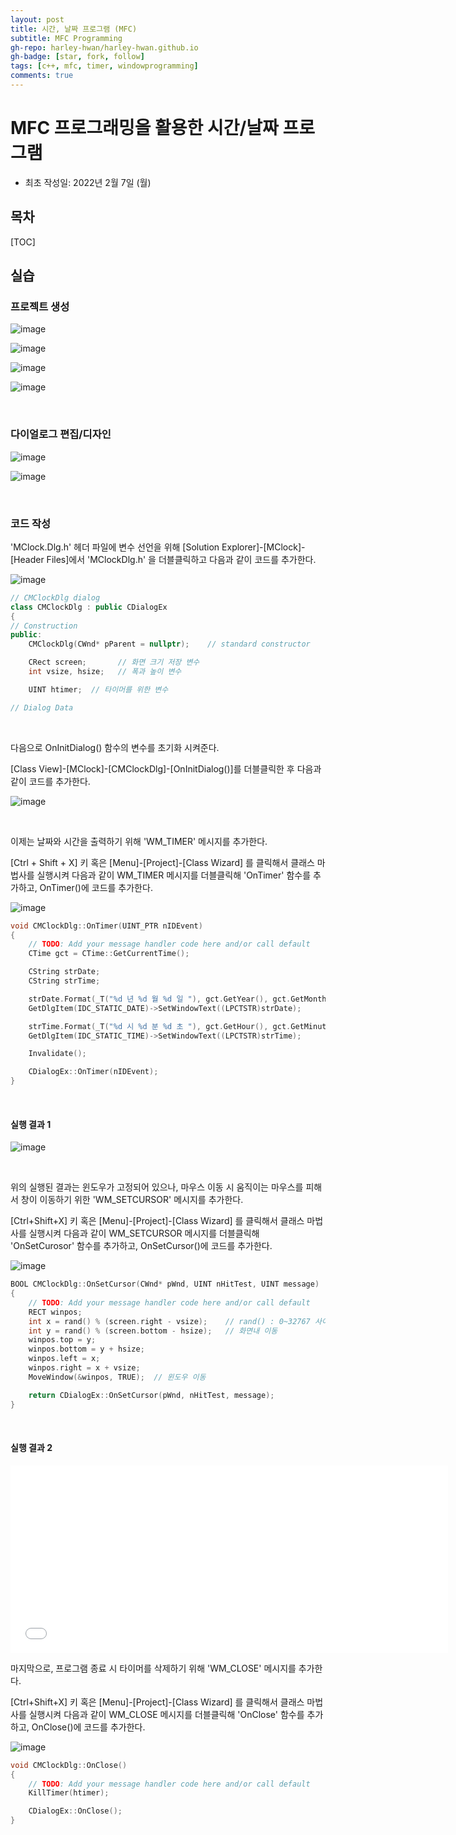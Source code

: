 ```yaml
---
layout: post
title: 시간, 날짜 프로그램 (MFC)
subtitle: MFC Programming
gh-repo: harley-hwan/harley-hwan.github.io
gh-badge: [star, fork, follow]
tags: [c++, mfc, timer, windowprogramming]
comments: true
---
```


# MFC 프로그래밍을 활용한 시간/날짜 프로그램 

- 최초 작성일: 2022년 2월 7일 (월)


## 목차

[TOC]

## 실습

### 프로젝트 생성

![image](https://user-images.githubusercontent.com/68185569/152712390-85b3d1e9-1fa2-4b7e-abc5-19ea377fbf7a.png)

![image](https://user-images.githubusercontent.com/68185569/152712418-ba5f0d59-99d4-4482-a0be-d78f41da9488.png)

![image](https://user-images.githubusercontent.com/68185569/152712448-65e519c3-10f4-4c27-afa3-0f94c9e1ff35.png)

![image](https://user-images.githubusercontent.com/68185569/152712518-2f6aaa53-0c6d-4919-b197-d8b8257641e1.png)

<br/>

### 다이얼로그 편집/디자인

![image](https://user-images.githubusercontent.com/68185569/152712660-b9500bc8-6c93-4f72-8ea1-fec6cf3e6174.png)

![image](https://user-images.githubusercontent.com/68185569/152713321-7a9b1bea-5fb9-4ff7-ac3f-95dea08a953e.png)

<br/>

### 코드 작성

'MClock.Dlg.h' 헤더 파일에 변수 선언을 위해 [Solution Explorer]-[MClock]-[Header Files]에서 'MClockDlg.h' 을 더블클릭하고 다음과 같이 코드를 추가한다.

![image](https://user-images.githubusercontent.com/68185569/152713753-e10d9a7c-e8e2-4d3b-90b0-905b8db0a386.png)

```c++
// CMClockDlg dialog
class CMClockDlg : public CDialogEx
{
// Construction
public:
	CMClockDlg(CWnd* pParent = nullptr);	// standard constructor

	CRect screen;		// 화면 크기 저장 변수
	int vsize, hsize;	// 폭과 높이 변수

	UINT htimer;  // 타이머를 위한 변수

// Dialog Data
```

<br/>

다음으로 OnInitDialog() 함수의 변수를 초기화 시켜준다.

[Class View]-[MClock]-[CMClockDlg]-[OnInitDialog()]를 더블클릭한 후 다음과 같이 코드를 추가한다.

![image](https://user-images.githubusercontent.com/68185569/152714081-044b95ad-cabf-4396-91b1-8f41daceed99.png)

<br/>

이제는 날짜와 시간을 출력하기 위해 'WM_TIMER' 메시지를 추가한다.

[Ctrl + Shift + X] 키 혹은 [Menu]-[Project]-[Class Wizard] 를 클릭해서 클래스 마법사를 실행시켜 다음과 같이 WM_TIMER 메시지를 더블클릭해 'OnTimer' 함수를 추가하고, OnTimer()에 코드를 추가한다.

![image](https://user-images.githubusercontent.com/68185569/152714224-bc95a96f-a944-4ece-bda1-4aaef7833fe2.png)

```c++
void CMClockDlg::OnTimer(UINT_PTR nIDEvent)
{
	// TODO: Add your message handler code here and/or call default
	CTime gct = CTime::GetCurrentTime();

	CString strDate;
	CString strTime;

	strDate.Format(_T("%d 년 %d 월 %d 일 "), gct.GetYear(), gct.GetMonth(), gct.GetDay());
	GetDlgItem(IDC_STATIC_DATE)->SetWindowText((LPCTSTR)strDate);

	strTime.Format(_T("%d 시 %d 분 %d 초 "), gct.GetHour(), gct.GetMinute(), gct.GetSecond());
	GetDlgItem(IDC_STATIC_TIME)->SetWindowText((LPCTSTR)strTime);

	Invalidate();

	CDialogEx::OnTimer(nIDEvent);
}
```
<br/>

#### 실행 결과 1

![image](https://user-images.githubusercontent.com/68185569/152716120-868590cc-a696-467f-84b2-3b8f46558e30.png)

<br/>

위의 실행된 결과는 윈도우가 고정되어 있으나, 마우스 이동 시 움직이는 마우스를 피해서 창이 이동하기 위한 'WM_SETCURSOR' 메시지를 추가한다.

[Ctrl+Shift+X] 키 혹은 [Menu]-[Project]-[Class Wizard] 를 클릭해서 클래스 마법사를 실행시켜 다음과 같이 WM_SETCURSOR 메시지를 더블클릭해 'OnSetCurosor' 함수를 추가하고, OnSetCursor()에 코드를 추가한다.

![image](https://user-images.githubusercontent.com/68185569/152714296-f4f81bc0-a1c7-4417-a4d3-afe6ea36eba1.png)

```c++
BOOL CMClockDlg::OnSetCursor(CWnd* pWnd, UINT nHitTest, UINT message)
{
	// TODO: Add your message handler code here and/or call default
	RECT winpos;
	int x = rand() % (screen.right - vsize);	// rand() : 0~32767 사이의 임의의 숫자 발생
	int y = rand() % (screen.bottom - hsize);	// 화면내 이동
	winpos.top = y;
	winpos.bottom = y + hsize;
	winpos.left = x;
	winpos.right = x + vsize;
	MoveWindow(&winpos, TRUE);	// 윈도우 이동

	return CDialogEx::OnSetCursor(pWnd, nHitTest, message);
}
```
<br/>

#### 실행 결과 2


<iframe id="video" width="700" height="300" src="/assets/video/2022-02-07-mfcTimer.mp4" frameborder="0">
</iframe>


<br/>

마지막으로, 프로그램 종료 시 타이머를 삭제하기 위해 'WM_CLOSE' 메시지를 추가한다.

[Ctrl+Shift+X] 키 혹은 [Menu]-[Project]-[Class Wizard] 를 클릭해서 클래스 마법사를 실행시켜 다음과 같이 WM_CLOSE 메시지를 더블클릭해 'OnClose' 함수를 추가하고, OnClose()에 코드를 추가한다.

![image](https://user-images.githubusercontent.com/68185569/152714353-c44f2b17-7d80-4c78-ace7-d1ba1a3674f3.png)

```c++
void CMClockDlg::OnClose()
{
	// TODO: Add your message handler code here and/or call default
	KillTimer(htimer);

	CDialogEx::OnClose();
}
```



